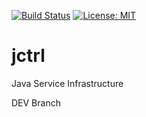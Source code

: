 [![Build Status](https://travis-ci.org/gv2011/jctrl.svg?branch=dev)](https://travis-ci.org/gv2011/jctrl)
[![License: MIT](https://img.shields.io/badge/License-MIT-green.svg)](https://opensource.org/licenses/MIT)

# jctrl
Java Service Infrastructure

DEV Branch
